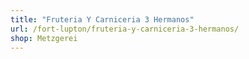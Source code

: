 ```yaml
---
title: "Fruteria Y Carniceria 3 Hermanos"
url: /fort-lupton/fruteria-y-carniceria-3-hermanos/
shop: Metzgerei
---
```

